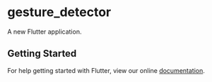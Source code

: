 # gesture_detector

A new Flutter application.

## Getting Started

For help getting started with Flutter, view our online
[documentation](https://flutter.io/).
